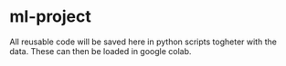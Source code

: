 # ml-project

All reusable code will be saved here in python scripts togheter with the data. These can then be loaded in google colab.